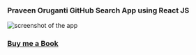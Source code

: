 ### Praveen Oruganti GitHub Search App using React JS

![screenshot of the app](https://raw.githubusercontent.com/praveenorugantitech/praveenorugantitech-reactjs/master/0_Projects/praveenoruganti-github-search/src/images/screenshot.PNG "Messenger App")

### [Buy me a Book](https://bit.ly/388sUbE)


